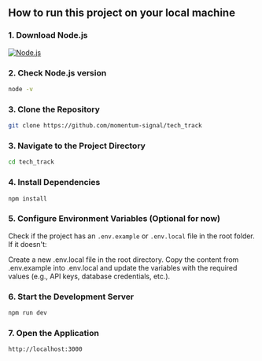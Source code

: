 ## How to run this project on your local machine

### 1. Download Node.js

<a href="https://nodejs.org/en/download/package-manager" target="_blank">![Node.js](https://img.shields.io/badge/node.js-339933?style=for-the-badge&logo=Node.js&logoColor=white)</a>

### 2. Check Node.js version

```bash
node -v
```

### 3. Clone the Repository

```bash
git clone https://github.com/momentum-signal/tech_track
```

### 3. Navigate to the Project Directory

```bash
cd tech_track
```

### 4. Install Dependencies

```bash
npm install
```

### 5. Configure Environment Variables (Optional for now)

Check if the project has an `.env.example` or `.env.local` file in the root folder. If it doesn't:

Create a new .env.local file in the root directory.
Copy the content from .env.example into .env.local and update the variables with the required values (e.g., API keys, database credentials, etc.).

### 6. Start the Development Server

```bash
npm run dev
```

### 7. Open the Application

```bash
http://localhost:3000
```
